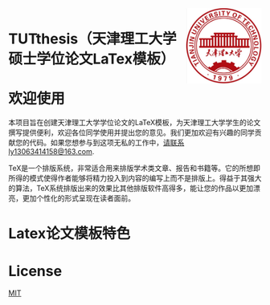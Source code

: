 <img src="TUT_LOGO.jpg" align="right" width="150"/>



# TUTthesis（天津理工大学硕士学位论文LaTex模板）

# 欢迎使用

本项目旨在创建天津理工大学学位论文的LaTeX模板，为天津理工大学学生的论文撰写提供便利，欢迎各位同学使用并提出您的意见。我们更加欢迎有兴趣的同学贡献您的代码。如果您想参与到这项无私的工作中，请联系ly13063414158@163.com.



TeX是一个排版系统，非常适合用来排版学术类文章、报告和书籍等。它的所想即所得的模式使得作者能够将精力投入到内容的编写上而不是排版上。得益于其强大的算法，TeX系统排版出来的效果比其他排版软件高得多，能让您的作品以更加漂亮，更加个性化的形式呈现在读者面前。


# Latex论文模板特色



# License
[MIT](https://github.com/LuYang-2023/TUTthesis/edit/main/LICENSE)




